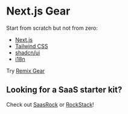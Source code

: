 # Next.js Gear

Start from scratch but not from zero:

- [Next.js](https://nextjs.org/)
- [Tailwind CSS](https://tailwindcss.com/)
- [shadcn/ui](https://ui.shadcn.com/)
- [i18n](https://www.i18next.com/)

Try [Remix Gear](https://github.com/rockstack-dev/remix-gear)

## Looking for a SaaS starter kit?

Check out [SaasRock](https://saasrock.com/?ref=nextjs-gear) or [RockStack](https://rockstack.dev/?ref=nextjs-gear)!
